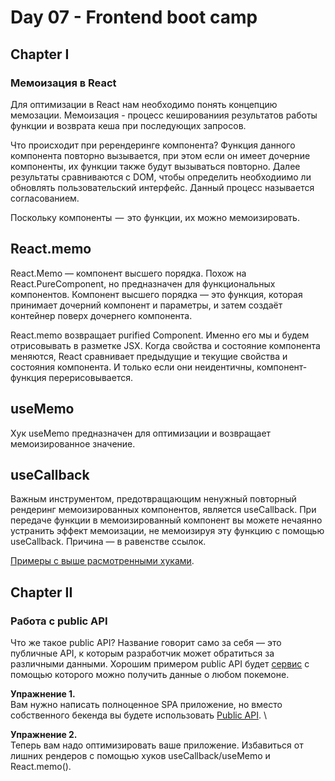 #  Day 07 - Frontend boot camp

## Chapter I


### Мемоизация в React

Для оптимизации в React нам необходимо понять концепцию мемозации. Мемоизация - процесс кешированиия результатов работы функции и возврата кеша при последующих запросов.

Что происходит при ререндеринге компонента? Функция данного компонента повторно вызывается, при этом если он имеет дочерние компоненты, их функции также будут вызываться повторно. Далее результаты сравниваются с DOM, чтобы определить необходиимо ли обновлять пользовательский интерфейс. Данный процесс называется согласованием.

Поскольку компоненты  —  это функции, их можно мемоизировать.

## React.memo 
React.Memo — компонент высшего порядка. Похож на React.PureComponent, но предназначен для функциональных компонентов. Компонент высшего порядка — это функция, которая принимает дочерний компонент и параметры, и затем создаёт контейнер поверх дочернего компонента.

React.memo возвращает purified Component. Именно его мы и будем отрисовывать в разметке JSX. Когда свойства и состояние компонента меняются, React сравнивает предыдущие и текущие свойства и состояния компонента. И только если они неидентичны, компонент-функция перерисовывается.

## useMemo

Хук useMemo предназначен для оптимизации и возвращает мемоизированное значение. 

## useCallback

Важным инструментом, предотвращающим ненужный повторный рендеринг мемоизированных компонентов, является useCallback. При передаче функции в мемоизированный компонент вы можете нечаянно устранить эффект мемоизации, не мемоизируя эту функцию с помощью useCallback. Причина — в равенстве ссылок.

[Примеры с выше расмотренными хуками](./materials/Memoization.md).
## Chapter II

### Работа с public API

Что же такое public API? Название говорит само за себя — это публичные API, к которым разработчик может обратиться за различными данными. Хорошим примером public API будет [сервис](https://pokeapi.co) с помощью которого можно получить данные о любом покемоне.

**Упражнение 1.** \
Вам нужно написать полноценное  SPA приложение, но вместо собственного бекенда вы будете использовать [Public API](https://pokeapi.co/api/v2/). \


**Упражнение 2.** \
Теперь вам надо оптимизировать ваше приложение. Избавиться от лишних рендеров с помощью хуков useCallback/useMemo и React.memo().
